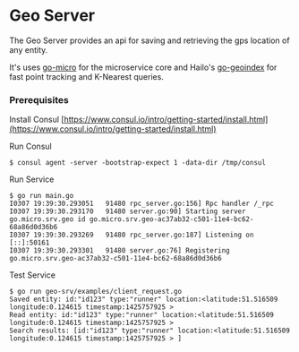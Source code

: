 # Geo Server

The Geo Server provides an api for saving and retrieving the gps location of any entity.

It's uses [go-micro](https://github.com/myodc/go-micro) for the microservice core and Hailo's [go-geoindex](https://github.com/hailocab/go-geoindex) for fast point tracking and K-Nearest queries. 

### Prerequisites

Install Consul
[https://www.consul.io/intro/getting-started/install.html](https://www.consul.io/intro/getting-started/install.html)

Run Consul
```
$ consul agent -server -bootstrap-expect 1 -data-dir /tmp/consul
```

Run Service
```
$ go run main.go 
I0307 19:39:30.293051   91480 rpc_server.go:156] Rpc handler /_rpc
I0307 19:39:30.293170   91480 server.go:90] Starting server go.micro.srv.geo id go.micro.srv.geo-ac37ab32-c501-11e4-bc62-68a86d0d36b6
I0307 19:39:30.293269   91480 rpc_server.go:187] Listening on [::]:50161
I0307 19:39:30.293301   91480 server.go:76] Registering go.micro.srv.geo-ac37ab32-c501-11e4-bc62-68a86d0d36b6
```

Test Service
```
$ go run geo-srv/examples/client_request.go
Saved entity: id:"id123" type:"runner" location:<latitude:51.516509 longitude:0.124615 timestamp:1425757925 > 
Read entity: id:"id123" type:"runner" location:<latitude:51.516509 longitude:0.124615 timestamp:1425757925 > 
Search results: [id:"id123" type:"runner" location:<latitude:51.516509 longitude:0.124615 timestamp:1425757925 > ]
```
